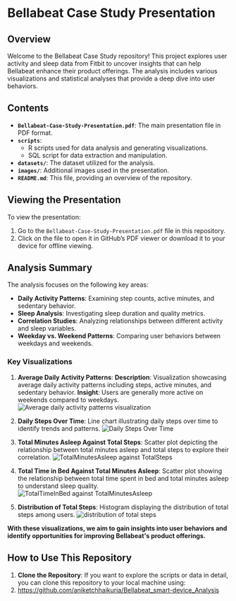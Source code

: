 # Bellabeat Case Study Presentation

## Overview
Welcome to the Bellabeat Case Study repository! This project explores user activity and sleep data from Fitbit to uncover insights that can help Bellabeat enhance their product offerings. The analysis includes various visualizations and statistical analyses that provide a deep dive into user behaviors.

## Contents
- **`Bellabeat-Case-Study-Presentation.pdf`**: The main presentation file in PDF format.
- **`scripts`**: 
  - R scripts used for data analysis and generating visualizations.
  - SQL script for data extraction and manipulation.
- **`datasets/`**: The dataset utilized for the analysis.
- **`images/`**: Additional images used in the presentation.
- **`README.md`**: This file, providing an overview of the repository.

## Viewing the Presentation
To view the presentation:
1. Go to the `Bellabeat-Case-Study-Presentation.pdf` file in this repository.
2. Click on the file to open it in GitHub’s PDF viewer or download it to your device for offline viewing.

## Analysis Summary
The analysis focuses on the following key areas:
- **Daily Activity Patterns**: Examining step counts, active minutes, and sedentary behavior.
- **Sleep Analysis**: Investigating sleep duration and quality metrics.
- **Correlation Studies**: Analyzing relationships between different activity and sleep variables.
- **Weekday vs. Weekend Patterns**: Comparing user behaviors between weekdays and weekends.

### Key Visualizations
1. **Average Daily Activity Patterns**:
**Description**: Visualization showcasing average daily activity patterns including steps, active minutes, and sedentary behavior.
**Insight**: Users are generally more active on weekends compared to weekdays.
   ![Average daily activity patterns visualization](https://github.com/aniketchhaikuria/Bellabeat_smart-device_Analysis/assets/171453889/7a5606c7-78d5-45f2-98d5-d7dcb03ee7ea)

2. **Daily Steps Over Time**: Line chart illustrating daily steps over time to identify trends and patterns.
   ![Daily Steps Over Time](https://github.com/aniketchhaikuria/Bellabeat_smart-device_Analysis/assets/171453889/6c4b88dc-4a03-4d1a-bebe-c839bf5d47d3)

3. **Total Minutes Asleep Against Total Steps**: Scatter plot depicting the relationship between total minutes asleep and total steps to explore their correlation.
   ![TotalMinutesAsleep against TotalSteps](https://github.com/aniketchhaikuria/Bellabeat_smart-device_Analysis/assets/171453889/eb4580bf-fa8f-4dd0-895f-b374b50f0121)

4. **Total Time in Bed Against Total Minutes Asleep**: Scatter plot showing the relationship between total time spent in bed and total minutes asleep to understand sleep quality.
   ![TotalTimeInBed against TotalMinutesAsleep](https://github.com/aniketchhaikuria/Bellabeat_smart-device_Analysis/assets/171453889/9c6e7ebc-6a70-4256-845e-14da3ce869a6)

5. **Distribution of Total Steps**: Histogram displaying the distribution of total steps among users.
   ![distribution of total steps](https://github.com/aniketchhaikuria/Bellabeat_smart-device_Analysis/assets/171453889/6cd41412-4848-4197-b4c6-be6968924b50)

**With these visualizations, we aim to gain insights into user behaviors and identify opportunities for improving Bellabeat's product offerings.**

## How to Use This Repository
1. **Clone the Repository**: If you want to explore the scripts or data in detail, you can clone this repository to your local machine using:
2. https://github.com/aniketchhaikuria/Bellabeat_smart-device_Analysis
